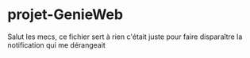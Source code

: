 # projet-GenieWeb

Salut les mecs, ce fichier sert à rien c'était juste pour faire disparaître la notification qui me dérangeait
